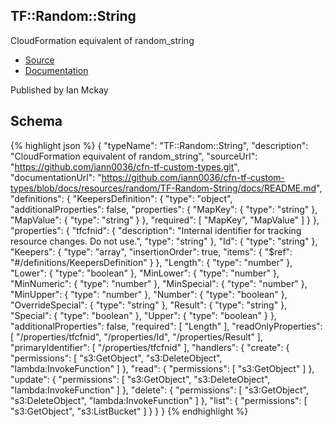 
## TF::Random::String

CloudFormation equivalent of random_string

- [Source](https:&#x2F;&#x2F;github.com&#x2F;iann0036&#x2F;cfn-tf-custom-types.git) 
- [Documentation]()

Published by Ian Mckay

## Schema
{% highlight json %}
{
    "typeName": "TF::Random::String",
    "description": "CloudFormation equivalent of random_string",
    "sourceUrl": "https://github.com/iann0036/cfn-tf-custom-types.git",
    "documentationUrl": "https://github.com/iann0036/cfn-tf-custom-types/blob/docs/resources/random/TF-Random-String/docs/README.md",
    "definitions": {
        "KeepersDefinition": {
            "type": "object",
            "additionalProperties": false,
            "properties": {
                "MapKey": {
                    "type": "string"
                },
                "MapValue": {
                    "type": "string"
                }
            },
            "required": [
                "MapKey",
                "MapValue"
            ]
        }
    },
    "properties": {
        "tfcfnid": {
            "description": "Internal identifier for tracking resource changes. Do not use.",
            "type": "string"
        },
        "Id": {
            "type": "string"
        },
        "Keepers": {
            "type": "array",
            "insertionOrder": true,
            "items": {
                "$ref": "#/definitions/KeepersDefinition"
            }
        },
        "Length": {
            "type": "number"
        },
        "Lower": {
            "type": "boolean"
        },
        "MinLower": {
            "type": "number"
        },
        "MinNumeric": {
            "type": "number"
        },
        "MinSpecial": {
            "type": "number"
        },
        "MinUpper": {
            "type": "number"
        },
        "Number": {
            "type": "boolean"
        },
        "OverrideSpecial": {
            "type": "string"
        },
        "Result": {
            "type": "string"
        },
        "Special": {
            "type": "boolean"
        },
        "Upper": {
            "type": "boolean"
        }
    },
    "additionalProperties": false,
    "required": [
        "Length"
    ],
    "readOnlyProperties": [
        "/properties/tfcfnid",
        "/properties/Id",
        "/properties/Result"
    ],
    "primaryIdentifier": [
        "/properties/tfcfnid"
    ],
    "handlers": {
        "create": {
            "permissions": [
                "s3:GetObject",
                "s3:DeleteObject",
                "lambda:InvokeFunction"
            ]
        },
        "read": {
            "permissions": [
                "s3:GetObject"
            ]
        },
        "update": {
            "permissions": [
                "s3:GetObject",
                "s3:DeleteObject",
                "lambda:InvokeFunction"
            ]
        },
        "delete": {
            "permissions": [
                "s3:GetObject",
                "s3:DeleteObject",
                "lambda:InvokeFunction"
            ]
        },
        "list": {
            "permissions": [
                "s3:GetObject",
                "s3:ListBucket"
            ]
        }
    }
}
{% endhighlight %}
